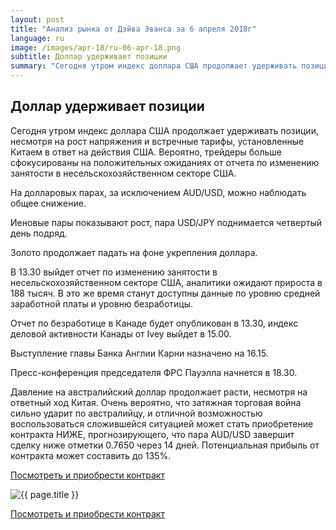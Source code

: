 ```yaml
---
layout: post
title: "Анализ рынка от Дэйва Эванса за 6 апреля 2018г"
language: ru
image: /images/apr-18/ru-06-apr-18.png
subtitle: Доллар удерживает позиции
summary: "Сегодня утром индекс доллара США продолжает удерживать позиции, несмотря на рост напряжения и встречные тарифы, установленные Китаем в ответ на действия США. Вероятно, трейдеры больше сфокусированы на положительных ожиданиях от отчета по изменению занятости в несельскохозяйственном секторе США"
---
```

##  Доллар удерживает позиции

Сегодня утром индекс доллара США продолжает удерживать позиции, несмотря на рост напряжения и встречные тарифы, установленные Китаем в ответ на действия США. Вероятно, трейдеры больше сфокусированы на положительных ожиданиях от отчета по изменению занятости в несельскохозяйственном секторе США.

На долларовых парах, за исключением AUD/USD, можно наблюдать общее снижение.

Иеновые пары показывают рост, пара USD/JPY поднимается четвертый день подряд.

Золото продолжает падать на фоне укрепления доллара.
 
 
В 13.30 выйдет отчет по изменению занятости в несельскохозяйственном секторе США, аналитики ожидают прироста в 188 тысяч. В это же время станут доступны данные по уровню средней заработной платы и уровню безработицы.

Отчет по безработице в Канаде будет опубликован в 13.30, индекс деловой активности Канады от Ivey выйдет в 15.00.

Выступление главы Банка Англии Карни назначено на 16.15.

Пресс-конференция председателя ФРС Пауэлла начнется в 18.30.
 
 
Давление на австралийский доллар продолжает расти, несмотря на ответный ход Китая. Очень вероятно, что затяжная торговая война сильно ударит по австралийцу, и отличной возможностью воспользоваться сложившейся ситуацией может стать приобретение контракта НИЖЕ, прогнозирующего, что пара AUD/USD завершит сделку ниже отметки 0.7650 через 14 дней. Потенциальная прибыль от контракта может составить до 135%.

<a href="http://record.binary.com/_bivVDfg8lHux76XffYA0JmNd7ZgqdRLk/1/market=forex&underlying=frxAUDUSD&formname=higherlower&duration_amount=14&duration_units=d&amount=10&amount_type=payout&expiry_type=duration&barrier=0.7650&s=1&t=AGAo0wZxiuWVUSIZnKLQvZ0co5lt24DG" target="_blank">Посмотреть и приобрести контракт</a>

<img src="{{ site.url }}/images/apr-18/ru-06-apr-18.png" alt="{{ page.title }}"  title="{{ page.title }}">

<a href="%LINK%%?https://www.binary.com/d/trade.cgi?market=forex&underlying=frxAUDUSD&formname=higherlower&duration_amount=14&duration_units=d&amount=10&amount_type=payout&expiry_type=duration&barrier=0.7650&s=1&t=AGAo0wZxiuWVUSIZnKLQvZ0co5lt24DG" target="_blank">Посмотреть и приобрести контракт</a>
